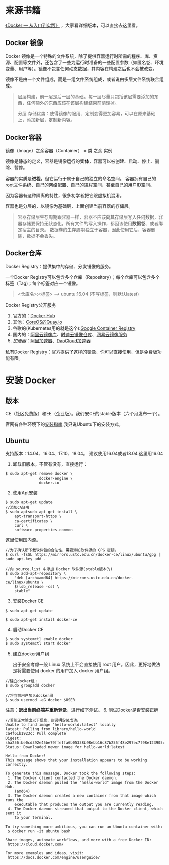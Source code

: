 
# 来源书籍

[《Docker — 从入门到实践》](https://github.com/yeasy/docker_practice) ，大家看详细版本，可以直接去这里看。

## Docker 镜像
Docker 镜像是一个特殊的文件系统，除了提供容器运行时所需的程序、库、资源、配置等文件外，还包含了一些为运行时准备的一些配置参数（如匿名卷、环境变量、用户等）。镜像不包含任何动态数据，其内容在构建之后也不会被改变。

镜像不是由一个文件组成，而是一组文件系统组成，或者说由多层文件系统联合组成。
> 层层构建，前一层是后一层的基础。每一层尽量只包括该层需要添加的东西，任何额外的东西应该在该层构建结束前清理掉。
> 
> 分层
存储优势：使得镜像的服用、定制变得更加容易，可以在原来基础上，添加新层，定制新内容。


## Docker容器
镜像（Image）之余容器（Container） = 类 之余 实例

镜像是静态的定义，容器是镜像运行的**实体**，容器可以被创建、启动、停止、删除、暂停。

容器的实质是**进程**，但它运行于属于自己的独立的命名空间。 容器拥有自己的root文件系统、自己的网络配置、自己的进程空间、甚至自己的用户ID空间。

因为容器有这种隔离的特性，很多初学者把它跟虚拟机混淆。

容器也是分层的，以镜像为基础层，上面创建当前容器的存储层。

>容器存储层生存周期跟容器一样，容器不应该向其存储层写入任何数据，容器存储要保持无状态化，所有文件的写入操作，都因该使用**数据卷**、或者绑定宿主的目录。 数据卷的生存周期独立于容器，因此使用它后，容器删除，数据不会丢失。

## Docker仓库
Docker Registry：提供集中的存储、分发镜像的服务。

一个Docker Registry可以包含多个仓库（Repository）；每个仓库可以包含多个标签（Tag)；每个标签对应一个镜像。
> <仓库名>:<标签>   ——> ubuntu:16.04 (不写标签，则默认latest)

Docker Registry公开服务

1. 官方的：[Docker Hub](https://hub.docker.com/)
2. 其他：[CoreOS的Quay.io](https://quay.io/repository/)
3. 谷歌的(Kubernetes用的就是这个):[Google Container Registry](https://cloud.google.com/container-registry/)
4. 国内的：[阿里云镜像库](https://cr.console.aliyun.com/)、[时速云镜像仓库](https://hub.tenxcloud.com/)、[网易云镜像服务](https://c.163.com/hub#/m/library/)
5. *加速器*：[阿里加速器](https://cr.console.aliyun.com/#/accelerator)、[DaoCloud加速器](https://www.daocloud.io/mirror#accelerator-doc)
   

私有Docker Registry：官方提供了这样的镜像，你可以直接使用，但是免费版功能有限。



# 安装 Docker

## 版本
CE（社区免费版）和EE（企业版）。我们安CE的stable版本（六个月发布一个）。

官网有各种环境下的[安装指南](https://docs.docker.com/engine/installation/).我只说Ubuntu下的安装方式。

## Ubuntu

支持版本：14.04、16.04、17.10、18.04。
建议使用16.04或者18.04.这里用16.04

1. 卸载旧版本。不管有没有，直接运行：
``` shell
$ sudo apt-get remove docker \
               docker-engine \ 
               docker.io
```
2. 使用Apt安装

``` shell
$ sudo apt-get update
//添加CA证书
$ sudo aptsudo apt-get install \
    apt-transport-https \
    ca-certificates \
    curl \
    software-properties-common
```
这里使用国内源。

``` shell
//为了确认所下载软件包的合法性，需要添加软件源的 GPG 密钥。
$ curl -fsSL https://mirrors.ustc.edu.cn/docker-ce/linux/ubuntu/gpg | sudo apt-key add -

//向 source.list 中添加 Docker 软件源(stable版本的)
$ sudo add-apt-repository \
    "deb [arch=amd64] https://mirrors.ustc.edu.cn/docker-ce/linux/ubuntu \
    $(lsb_release -cs) \
    stable"
```

3. 安装Docker CE

``` shell
$ sudo apt-get update

$ sudo apt-get install docker-ce
```

4. 启动Docker CE
```shel
$ sudo systemctl enable docker
$ sudo systemctl start docker
```   

5. 建立docker用户组
   
   出于安全考虑一般 Linux 系统上不会直接使用 root 用户。因此，更好地做法是将需要使用 docker 的用户加入 docker 用户组。

```shell
//建立docker组：
$ sudo groupadd docker

//将当前用户加入docker组
$ sudo usermod -aG docker $USER
```

注意：**退出当前终端并重新登录**，进行如下测试。
6. 测试Docker是否安装正确

``` shell
//若能正常输出以下信息，则说明安装成功。
Unable to find image 'hello-world:latest' locally
latest: Pulling from library/hello-world
ca4f61b1923c: Pull complete
Digest: sha256:be0cd392e45be79ffeffa6b05338b98ebb16c87b255f48e297ec7f98e123905c
Status: Downloaded newer image for hello-world:latest

Hello from Docker!
This message shows that your installation appears to be working correctly.

To generate this message, Docker took the following steps:
 1. The Docker client contacted the Docker daemon.
 2. The Docker daemon pulled the "hello-world" image from the Docker Hub.
    (amd64)
 3. The Docker daemon created a new container from that image which runs the
    executable that produces the output you are currently reading.
 4. The Docker daemon streamed that output to the Docker client, which sent it
    to your terminal.

To try something more ambitious, you can run an Ubuntu container with:
 $ docker run -it ubuntu bash

Share images, automate workflows, and more with a free Docker ID:
 https://cloud.docker.com/

For more examples and ideas, visit:
 https://docs.docker.com/engine/userguide/
```
